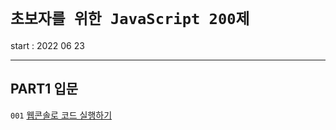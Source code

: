# `초보자를 위한 JavaScript 200제`

start : 2022 06 23

---

## PART1 입문

`001` [웹콘솔로 코드 실행하기](https://github.com/sunyeongjeong/js_200/tree/main/001)
